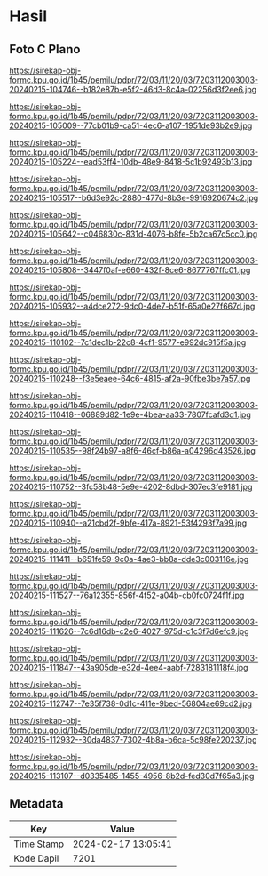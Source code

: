 # Hasil

## Foto C Plano

https://sirekap-obj-formc.kpu.go.id/1b45/pemilu/pdpr/72/03/11/20/03/7203112003003-20240215-104746--b182e87b-e5f2-46d3-8c4a-02256d3f2ee6.jpg

https://sirekap-obj-formc.kpu.go.id/1b45/pemilu/pdpr/72/03/11/20/03/7203112003003-20240215-105009--77cb01b9-ca51-4ec6-a107-1951de93b2e9.jpg

https://sirekap-obj-formc.kpu.go.id/1b45/pemilu/pdpr/72/03/11/20/03/7203112003003-20240215-105224--ead53ff4-10db-48e9-8418-5c1b92493b13.jpg

https://sirekap-obj-formc.kpu.go.id/1b45/pemilu/pdpr/72/03/11/20/03/7203112003003-20240215-105517--b6d3e92c-2880-477d-8b3e-9916920674c2.jpg

https://sirekap-obj-formc.kpu.go.id/1b45/pemilu/pdpr/72/03/11/20/03/7203112003003-20240215-105642--c046830c-831d-4076-b8fe-5b2ca67c5cc0.jpg

https://sirekap-obj-formc.kpu.go.id/1b45/pemilu/pdpr/72/03/11/20/03/7203112003003-20240215-105808--3447f0af-e660-432f-8ce6-8677767ffc01.jpg

https://sirekap-obj-formc.kpu.go.id/1b45/pemilu/pdpr/72/03/11/20/03/7203112003003-20240215-105932--a4dce272-9dc0-4de7-b51f-65a0e27f667d.jpg

https://sirekap-obj-formc.kpu.go.id/1b45/pemilu/pdpr/72/03/11/20/03/7203112003003-20240215-110102--7c1dec1b-22c8-4cf1-9577-e992dc915f5a.jpg

https://sirekap-obj-formc.kpu.go.id/1b45/pemilu/pdpr/72/03/11/20/03/7203112003003-20240215-110248--f3e5eaee-64c6-4815-af2a-90fbe3be7a57.jpg

https://sirekap-obj-formc.kpu.go.id/1b45/pemilu/pdpr/72/03/11/20/03/7203112003003-20240215-110418--06889d82-1e9e-4bea-aa33-7807fcafd3d1.jpg

https://sirekap-obj-formc.kpu.go.id/1b45/pemilu/pdpr/72/03/11/20/03/7203112003003-20240215-110535--98f24b97-a8f6-46cf-b86a-a04296d43526.jpg

https://sirekap-obj-formc.kpu.go.id/1b45/pemilu/pdpr/72/03/11/20/03/7203112003003-20240215-110752--3fc58b48-5e9e-4202-8dbd-307ec3fe9181.jpg

https://sirekap-obj-formc.kpu.go.id/1b45/pemilu/pdpr/72/03/11/20/03/7203112003003-20240215-110940--a21cbd2f-9bfe-417a-8921-53f4293f7a99.jpg

https://sirekap-obj-formc.kpu.go.id/1b45/pemilu/pdpr/72/03/11/20/03/7203112003003-20240215-111411--b651fe59-9c0a-4ae3-bb8a-dde3c003116e.jpg

https://sirekap-obj-formc.kpu.go.id/1b45/pemilu/pdpr/72/03/11/20/03/7203112003003-20240215-111527--76a12355-856f-4f52-a04b-cb0fc0724f1f.jpg

https://sirekap-obj-formc.kpu.go.id/1b45/pemilu/pdpr/72/03/11/20/03/7203112003003-20240215-111626--7c6d16db-c2e6-4027-975d-c1c3f7d6efc9.jpg

https://sirekap-obj-formc.kpu.go.id/1b45/pemilu/pdpr/72/03/11/20/03/7203112003003-20240215-111847--43a905de-e32d-4ee4-aabf-7283181118f4.jpg

https://sirekap-obj-formc.kpu.go.id/1b45/pemilu/pdpr/72/03/11/20/03/7203112003003-20240215-112747--7e35f738-0d1c-411e-9bed-56804ae69cd2.jpg

https://sirekap-obj-formc.kpu.go.id/1b45/pemilu/pdpr/72/03/11/20/03/7203112003003-20240215-112932--30da4837-7302-4b8a-b6ca-5c98fe220237.jpg

https://sirekap-obj-formc.kpu.go.id/1b45/pemilu/pdpr/72/03/11/20/03/7203112003003-20240215-113107--d0335485-1455-4956-8b2d-fed30d7f65a3.jpg


## Metadata

| Key        | Value               |
| ---------- | ------------------- |
| Time Stamp | 2024-02-17 13:05:41 |
| Kode Dapil | 7201                |



